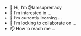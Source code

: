 - 👋 Hi, I’m @Iamsupremacy
- 👀 I’m interested in ...
- 🌱 I’m currently learning ...
- 💞️ I’m looking to collaborate on ...
- 📫 How to reach me ...

<!---
Iamsupremacy/Iamsupremacy is a ✨ special ✨ repository because its `README.md` (this file) appears on your GitHub profile.
You can click the Preview link to take a look at your changes.
--->
